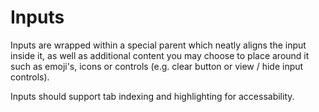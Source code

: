 # Inputs

Inputs are wrapped within a special parent which neatly aligns the input inside it, as well as additional content you may choose to place around it such as emoji's, icons or controls (e.g. clear button or view / hide input controls).

Inputs should support tab indexing and highlighting for accessability.
